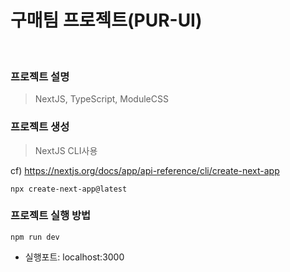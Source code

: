 # 구매팀 프로젝트(PUR-UI)

<br/>

### 프로젝트 설명

> NextJS, TypeScript, ModuleCSS

### 프로젝트 생성

> NextJS CLI사용

cf) https://nextjs.org/docs/app/api-reference/cli/create-next-app

```
npx create-next-app@latest
```

### 프로젝트 실행 방법

```
npm run dev
```

- 실행포트: localhost:3000
